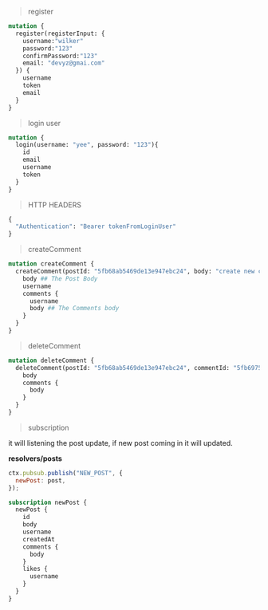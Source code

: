 > register

```graphql
mutation {
  register(registerInput: {
    username:"wilker"
    password:"123"
    confirmPassword:"123"
    email: "devyz@gmai.com"
  }) {
    username
    token
    email
  }
}
```

> login user

```graphql
mutation {
  login(username: "yee", password: "123"){
    id
    email
    username
    token
  }
}
```

> HTTP HEADERS

```graphql
{
  "Authentication": "Bearer tokenFromLoginUser"
}
```

> createComment
```graphql
mutation createComment {
  createComment(postId: "5fb68ab5469de13e947ebc24", body: "create new comment 01") {
    body ## The Post Body
    username
    comments {
      username
      body ## The Comments body
    }
  }
}
```

> deleteComment

```graphql
mutation deleteComment {
  deleteComment(postId: "5fb68ab5469de13e947ebc24", commentId: "5fb69750d43b384408dd8f22") {
    body
    comments {
      body
    }
  }
}
```

> subscription

it will listening the post update, if new post coming in it will updated.

**resolvers/posts**
```javascript
ctx.pubsub.publish("NEW_POST", {
  newPost: post,
});
```

```graphql
subscription newPost {
  newPost {
    id
    body
    username
    createdAt
    comments {
      body
    }
    likes {
      username
    }
  }
}
```

